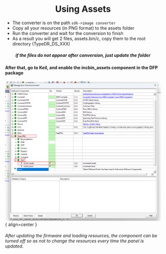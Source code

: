# <center>Using Assets

* The converter is on the path `sdk->image converter`
*  Copy all your resources (in PNG format) to the assets folder
*  Run the converter and wait for the conversion to finish
*  As a result you will get 2 files, assets.bin/c, copy them to the root directory (TypeDR_DS_XXX) 
##### <center>if the files do not appear after conversion, just update the folder</center>

#### After that, go to Keil, and enable the incbin_assets component in the DFP package
![Image title](keil_update_assets.png){ align=center }

###### After updating the firmware and loading resources, the component can be turned off so as not to change the resources every time the panel is updated.